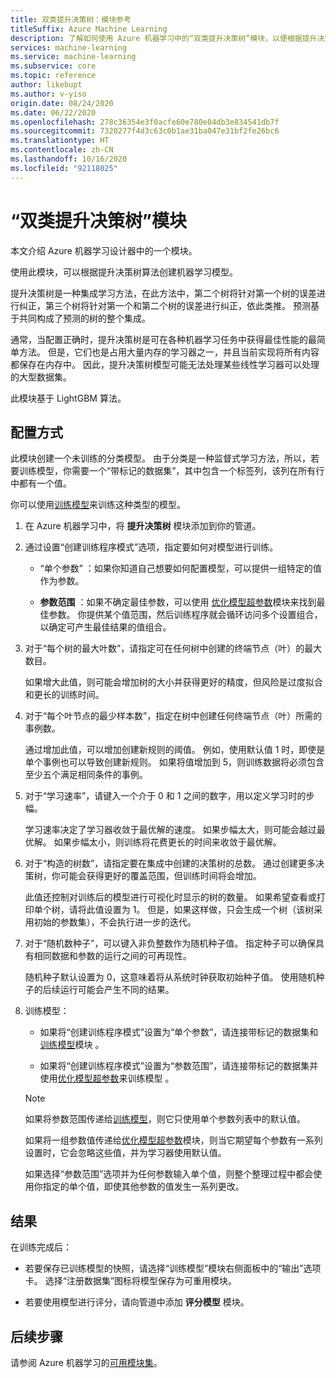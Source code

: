 ```yaml
---
title: 双类提升决策树：模块参考
titleSuffix: Azure Machine Learning
description: 了解如何使用 Azure 机器学习中的“双类提升决策树”模块，以便根据提升决策树算法创建机器学习模型。
services: machine-learning
ms.service: machine-learning
ms.subservice: core
ms.topic: reference
author: likebupt
ms.author: v-yiso
origin.date: 08/24/2020
ms.date: 06/22/2020
ms.openlocfilehash: 278c36354e3f0acfe60e780e84db3e834541db7f
ms.sourcegitcommit: 7320277f4d3c63c0b1ae31ba047e31bf2fe26bc6
ms.translationtype: HT
ms.contentlocale: zh-CN
ms.lasthandoff: 10/16/2020
ms.locfileid: "92118025"
---
```

# <a name="two-class-boosted-decision-tree-module"></a>“双类提升决策树”模块

本文介绍 Azure 机器学习设计器中的一个模块。

使用此模块，可以根据提升决策树算法创建机器学习模型。 

提升决策树是一种集成学习方法，在此方法中，第二个树将针对第一个树的误差进行纠正，第三个树将针对第一个和第二个树的误差进行纠正，依此类推。  预测基于共同构成了预测的树的整个集成。
  
通常，当配置正确时，提升决策树是可在各种机器学习任务中获得最佳性能的最简单方法。 但是，它们也是占用大量内存的学习器之一，并且当前实现将所有内容都保存在内存中。 因此，提升决策树模型可能无法处理某些线性学习器可以处理的大型数据集。

此模块基于 LightGBM 算法。

## <a name="how-to-configure"></a>配置方式

此模块创建一个未训练的分类模型。 由于分类是一种监督式学习方法，所以，若要训练模型，你需要一个“带标记的数据集”，其中包含一个标签列，该列在所有行中都有一个值。

你可以使用[训练模型](././train-model.md)来训练这种类型的模型。 

1.  在 Azure 机器学习中，将 **提升决策树** 模块添加到你的管道。
  
2.  通过设置“创建训练程序模式”选项，指定要如何对模型进行训练。
  
    + “单个参数”  ：如果你知道自己想要如何配置模型，可以提供一组特定的值作为参数。
  
    + **参数范围** ：如果不确定最佳参数，可以使用 [优化模型超参数](tune-model-hyperparameters.md)模块来找到最佳参数。 你提供某个值范围，然后训练程序就会循环访问多个设置组合，以确定可产生最佳结果的值组合。
  
3.  对于“每个树的最大叶数”，请指定可在任何树中创建的终端节点（叶）的最大数目。
  
     如果增大此值，则可能会增加树的大小并获得更好的精度，但风险是过度拟合和更长的训练时间。
  
4.  对于“每个叶节点的最少样本数”，指定在树中创建任何终端节点（叶）所需的事例数。  
  
     通过增加此值，可以增加创建新规则的阈值。 例如，使用默认值 1 时，即使是单个事例也可以导致创建新规则。 如果将值增加到 5，则训练数据将必须包含至少五个满足相同条件的事例。
  
5.  对于“学习速率”，请键入一个介于 0 和 1 之间的数字，用以定义学习时的步幅。  
  
     学习速率决定了学习器收敛于最优解的速度。 如果步幅太大，则可能会越过最优解。 如果步幅太小，则训练将花费更长的时间来收敛于最优解。
  
6.  对于“构造的树数”，请指定要在集成中创建的决策树的总数。 通过创建更多决策树，你可能会获得更好的覆盖范围，但训练时间将会增加。
  
     此值还控制对训练后的模型进行可视化时显示的树的数量。 如果希望查看或打印单个树，请将此值设置为 1。 但是，如果这样做，只会生成一个树（该树采用初始的参数集），不会执行进一步的迭代。
  
7.  对于“随机数种子”，可以键入非负整数作为随机种子值。 指定种子可以确保具有相同数据和参数的运行之间的可再现性。  
  
     随机种子默认设置为 0，这意味着将从系统时钟获取初始种子值。  使用随机种子的后续运行可能会产生不同的结果。
  

9. 训练模型：

    + 如果将“创建训练程序模式”设置为“单个参数”，请连接带标记的数据集和[训练模型](train-model.md)模块 。  
  
    + 如果将“创建训练程序模式”设置为“参数范围”，请连接带标记的数据集并使用[优化模型超参数](tune-model-hyperparameters.md)来训练模型 。  
  
    > [!NOTE]
    > 
    > 如果将参数范围传递给[训练模型](train-model.md)，则它只使用单个参数列表中的默认值。  
    > 
    > 如果将一组参数值传递给[优化模型超参数](tune-model-hyperparameters.md)模块，则当它期望每个参数有一系列设置时，它会忽略这些值，并为学习器使用默认值。  
    > 
    > 如果选择“参数范围”选项并为任何参数输入单个值，则整个整理过程中都会使用你指定的单个值，即使其他参数的值发生一系列更改。  
   
## <a name="results"></a>结果

在训练完成后：

+ 若要保存已训练模型的快照，请选择“训练模型”模块右侧面板中的“输出”选项卡。 选择“注册数据集”图标将模型保存为可重用模块。

+ 若要使用模型进行评分，请向管道中添加 **评分模型** 模块。


## <a name="next-steps"></a>后续步骤

请参阅 Azure 机器学习的[可用模块集](module-reference.md)。 